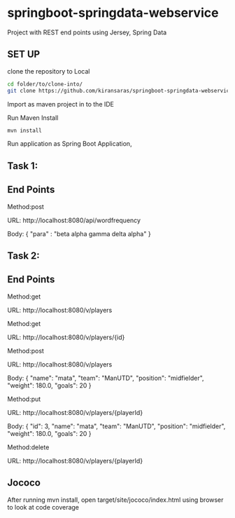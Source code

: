 # springboot-springdata-webservice
Project with REST end points using Jersey, Spring Data

## SET UP

clone the repository to Local

```bash
cd folder/to/clone-into/
git clone https://github.com/kiransaras/springboot-springdata-webservice.git
```
Import as maven project in to the IDE

Run Maven Install
```bash
mvn install
```

Run application as Spring Boot Application,


## Task 1:
## End Points


Method:post

URL: http://localhost:8080/api/wordfrequency

Body:  { "para" : "beta alpha gamma delta alpha" }

## Task 2:
## End Points


Method:get

URL: http://localhost:8080/v/players

Method:get

URL: http://localhost:8080/v/players/{id}

Method:post

URL: http://localhost:8080/v/players

Body:
{
    "name": "mata",
    "team": "ManUTD",
    "position": "midfielder",
    "weight": 180.0,
    "goals": 20
}


Method:put

URL: http://localhost:8080/v/players/{playerId}

Body:
{
        "id": 3,
        "name": "mata",
        "team": "ManUTD",
        "position": "midfielder",
        "weight": 180.0,
        "goals": 20
    }


Method:delete

URL: http://localhost:8080/v/players/{playerId}

## Jococo

After running mvn install, open target/site/jococo/index.html using browser to look at code coverage










